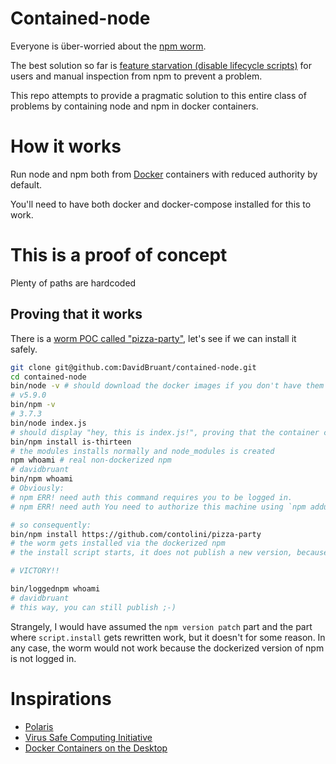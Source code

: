 # Contained-node

Everyone is über-worried about the [npm worm](https://www.kb.cert.org/vuls/id/319816).

The best solution so far is [feature starvation (disable lifecycle scripts)](http://blog.npmjs.org/post/141702881055/package-install-scripts-vulnerability) for users and manual inspection from npm to prevent a problem.

This repo attempts to provide a pragmatic solution to this entire class of problems by containing node and npm in docker containers.


# How it works

Run node and npm both from [Docker](https://www.docker.com/) containers with reduced authority by default.

You'll need to have both docker and docker-compose installed for this to work.


# This is a proof of concept

Plenty of paths are hardcoded

## Proving that it works

There is a [worm POC called "pizza-party"](https://github.com/contolini/pizza-party), let's see if we can install it safely.

````sh
git clone git@github.com:DavidBruant/contained-node.git
cd contained-node
bin/node -v # should download the docker images if you don't have them yet
# v5.9.0
bin/npm -v
# 3.7.3
bin/node index.js
# should display "hey, this is index.js!", proving that the container can reach through local filesin $PWD
bin/npm install is-thirteen
# the modules installs normally and node_modules is created
npm whoami # real non-dockerized npm
# davidbruant
bin/npm whoami
# Obviously:
# npm ERR! need auth this command requires you to be logged in.
# npm ERR! need auth You need to authorize this machine using `npm adduser`

# so consequently:
bin/npm install https://github.com/contolini/pizza-party
# the worm gets installed via the dockerized npm
# the install script starts, it does not publish a new version, because we're not logged in

# VICTORY!!

bin/loggednpm whoami
# davidbruant
# this way, you can still publish ;-)
````

Strangely, I would have assumed the `npm version patch` part and the part where `script.install` gets rewritten work, but it doesn't for some reason. In any case, the worm would not work because the dockerized version of npm is not logged in.






# Inspirations

* [Polaris](http://www.hpl.hp.com/techreports/2004/HPL-2004-221.html)
* [Virus Safe Computing Initiative](https://www.youtube.com/watch?v=pMhH6IKBrVo)
* [Docker Containers on the Desktop](https://blog.jessfraz.com/post/docker-containers-on-the-desktop/)